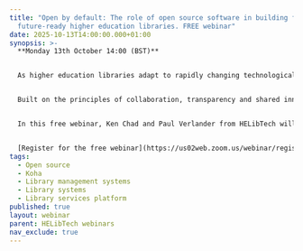 ```yaml
---
title: "Open by default: The role of open source software in building flexible,
  future-ready higher education libraries. FREE webinar"
date: 2025-10-13T14:00:00.000+01:00
synopsis: >-
  **Monday 13th October 14:00 (BST)**


  As higher education libraries adapt to rapidly changing technological and economic contexts, new approaches are needed for meeting user needs whilst delivering value and achieving institutional goals.


  Built on the principles of collaboration, transparency and shared innovation, open source software is backed by government guidance, and yet still often misunderstood or overlooked in the UK academic library context. Why is this? and what benefits could your institutions be missing out on because of it?


  In this free webinar, Ken Chad and Paul Verlander from HELibTech will be joined by **Open Fifth,** a UK-based company who provide support and development services for open source library software. We’ll discuss the opportunities and hesitations of adopting open source within higher education institutions. The session will explore themes including flexibility, interoperability, and community-driven development, alongside practical considerations such as sustainability, governance, and integration with existing systems.


  [Register for the free webinar](https://us02web.zoom.us/webinar/register/WN_qTXFkQ8YQ2GFhFGilC69-A)
tags:
  - Open source
  - Koha
  - Library management systems
  - Library systems
  - Library services platform
published: true
layout: webinar
parent: HELibTech webinars
nav_exclude: true
---
```

